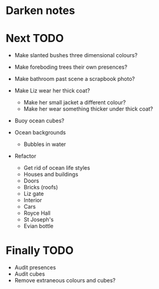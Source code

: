 # Darken notes

# Next TODO
* Make slanted bushes three dimensional colours?
* Make foreboding trees their own presences?
* Make bathroom past scene a scrapbook photo?
* Make Liz wear her thick coat?
    * Make her small jacket a different colour?
    * Make her wear something thicker under thick coat?
* Buoy ocean cubes?
* Ocean backgrounds
    * Bubbles in water

* Refactor
    * Get rid of ocean life styles
    * Houses and buildings
    * Doors
    * Bricks (roofs)
    * Liz gate
    * Interior
    * Cars
    * Royce Hall
    * St Joseph's
    * Evian bottle

# Finally TODO
* Audit presences
* Audit cubes
* Remove extraneous colours and cubes?